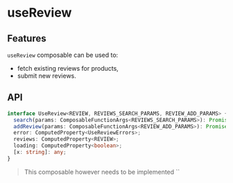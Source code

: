 # useReview

## Features
`useReview` composable can be used to:
* fetch existing reviews for products,
* submit new reviews.

## API
```typescript
interface UseReview<REVIEW, REVIEWS_SEARCH_PARAMS, REVIEW_ADD_PARAMS> {
  search(params: ComposableFunctionArgs<REVIEWS_SEARCH_PARAMS>): Promise<void>;
  addReview(params: ComposableFunctionArgs<REVIEW_ADD_PARAMS>): Promise<void>;
  error: ComputedProperty<UseReviewErrors>;
  reviews: ComputedProperty<REVIEW>;
  loading: ComputedProperty<boolean>;
  [x: string]: any;
}
```

> This composable however needs to be implemented
``
